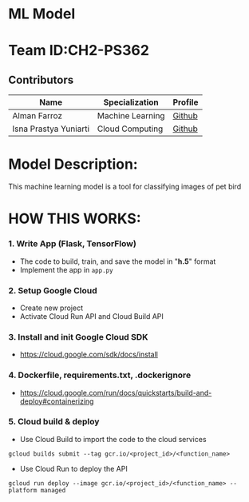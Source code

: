 # ML Model
# Team ID:CH2-PS362

## Contributors

| Name                           | Specialization     | Profile                               |
| -------------------------------| ------------------ | --------------------------------------|
| Alman Farroz                   | Machine Learning   | [Github](https://github.com/almanfarroz) |
| Isna Prastya Yuniarti          | Cloud Computing    | [Github](https://github.com/akaishawl)|

# Model Description:
This machine learning model is a tool for classifying images of pet bird

# HOW THIS WORKS:

### 1. Write App (Flask, TensorFlow)
- The code to build, train, and save the model in "<b>h.5</b>" format
- Implement the app in `app.py`
  
### 2. Setup Google Cloud 
- Create new project
- Activate Cloud Run API and Cloud Build API

### 3. Install and init Google Cloud SDK
- https://cloud.google.com/sdk/docs/install

### 4. Dockerfile, requirements.txt, .dockerignore
- https://cloud.google.com/run/docs/quickstarts/build-and-deploy#containerizing

### 5. Cloud build & deploy
- Use Cloud Build to import the code to the cloud services
```
gcloud builds submit --tag gcr.io/<project_id>/<function_name>
```
- Use Cloud Run to deploy the API
```
gcloud run deploy --image gcr.io/<project_id>/<function_name> --platform managed
```
